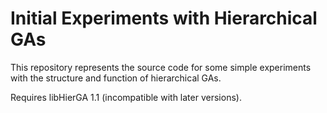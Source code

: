 Initial Experiments with Hierarchical GAs
=========================================

This repository represents the source code for some simple experiments with
the structure and function of hierarchical GAs.

Requires libHierGA 1.1 (incompatible with later versions).
